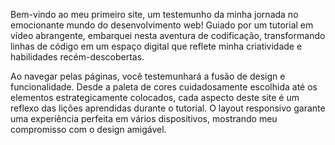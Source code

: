 Bem-vindo ao meu primeiro site, um testemunho da minha jornada no emocionante mundo do desenvolvimento web! Guiado por um tutorial em vídeo abrangente, embarquei nesta aventura de codificação, transformando linhas de código em um espaço digital que reflete minha criatividade e habilidades recém-descobertas.

Ao navegar pelas páginas, você testemunhará a fusão de design e funcionalidade. Desde a paleta de cores cuidadosamente escolhida até os elementos estrategicamente colocados, cada aspecto deste site é um reflexo das lições aprendidas durante o tutorial. O layout responsivo garante uma experiência perfeita em vários dispositivos, mostrando meu compromisso com o design amigável.
